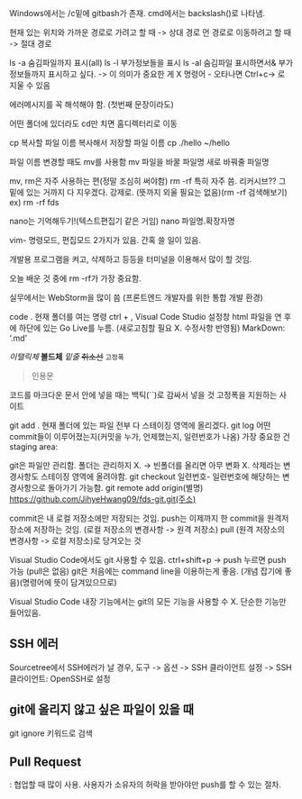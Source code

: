 
Windows에서는 /c밑에 gitbash가 존재.
cmd에서는 backslash(\)로 나타냄.

현재 있는 위치와 가까운 경로로 가려고 할 때 -> 상대 경로
먼 경로로 이동하려고 할 때 -> 절대 경로 

ls -a 숨김파일까지 표시(all)
ls -l 부가정보들을 표시
ls -al 숨김파일 표시하면서& 부가정보들까지 표시하고 싶다. 
-> 이 의미가 중요한 게 X
명령어 -
오타나면 Ctrl+c-> 로 지울 수 있음


에러메시지를 꼭 해석해야 함. (첫번째 문장이라도)


어떤 폴더에 있더라도 cd만 치면 홈디렉터리로 이동

cp 복사할 파일 이름     복사해서 저장할 파일 이름
cp ./hello ~/hello

파일 이름 변경할 때도 mv를 사용함
mv 파일을 바꿀 파일명 새로 바꿔줄 파일명

mv, rm은 자주 사용하는 편(정말 조심히 써야함)
rm -rf  특히 자주 씀. 리커시브?? 그 밑에 있는 거까지 다 지우겠다. 강제로.
(뜻까지 외울 필요는 없음)(rm -rf 검색해보기)
	ex) rm -rf fds

nano는 기억해두기!(텍스트편집기 같은 거임)
nano 파일명.확장자명


vim- 명령모드, 편집모드 2가지가 있음.
간혹 쓸 일이 있음. 

개발용 프로그램을 켜고, 삭제하고 등등을 터미널을 이용해서 많이 할 것임. 


오늘 배운 것 중에 rm -rf가 가장 중요함. 

실무에서는 WebStorm을 많이 씀 (프론트엔드 개발자를 위한 통합 개발 환경)




code . 현재 폴더를 여는 명령
ctrl + , Visual Code Studio 설정창
html 파일을 연 후에 하단에 있는 Go Live를 누름. (새로고침할 필요 X. 수정사항 반영됨)
MarkDown: ‘.md’ 

*이탤릭체*
**볼드체**
_밑줄_
~~취소선~~
`고정폭`
> 인용문


코드를 마크다운 문서 안에 넣을 때는 백틱(``)로 감싸서 넣을 것
고정폭을 지원하는 사이트 

git add . 현재 폴더에 있는 파일 전부 다 스테이징 영역에  올리겠다. 
git log 어떤 commit들이 이루어졌는지(커밋을 누가, 언제했는지, 일련번호가 나옴)
가장 중요한 건 staging area:

git은 파일만 관리함. 폴더는 관리하지 X.  -> 빈폴더를 올리면 아무 변화 X. 
삭제라는 변경사항도 스테이징 영역에 올려야함. 
git checkout  일련번호-  일련번호에 해당하는 변경사항으로 돌아가기 가능함. 
git remote add origin(별명) https://github.com/JihyeHwang09/fds-git.git(주소)

commit은 내 로컬 저장소에만 저장되는 것임.
push는 이제까지 한 commit을 원격저장소에 저장하는 것임. (로컬 저장소의 변경사항 -> 원격 저장소)
pull (원격 저장소의 변경사항 -> 로컬 저장소)로 당겨오는 것


Visual Studio Code에서도 git 사용할 수 있음.
ctrl+shift+p -> push 누르면 push 가능 (pull은 없음)
git은 처음에는 command line을 이용하는게 좋음. (개념 잡기에 좋음)(명령어에 뜻이 담겨있으므로)

Visual Studio Code 내장 기능에서는 git의 모든 기능을 사용할 수 X. 단순한 기능만 들어있음.

## SSH 에러
Sourcetree에서 
SSH에러가 날 경우, 
도구 -> 옵션 -> SSH 클라이언트 설정 -> SSH 클라이언트: OpenSSH로 설정

## git에 올리지 않고 싶은 파일이 있을 때
git ignore 키워드로 검색

## Pull Request
: 협업할 때 많이 사용. 사용자가 소유자의 허락을 받아야만 push를 할 수 있는 절차. 


